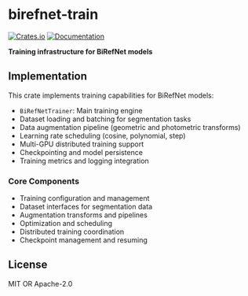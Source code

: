 # birefnet-train

[![Crates.io](https://img.shields.io/crates/v/birefnet-train.svg)](https://crates.io/crates/birefnet-train)
[![Documentation](https://docs.rs/birefnet-train/badge.svg)](https://docs.rs/birefnet-train)

**Training infrastructure for BiRefNet models**

## Implementation

This crate implements training capabilities for BiRefNet models:

- `BiRefNetTrainer`: Main training engine
- Dataset loading and batching for segmentation tasks
- Data augmentation pipeline (geometric and photometric transforms)
- Learning rate scheduling (cosine, polynomial, step)
- Multi-GPU distributed training support
- Checkpointing and model persistence
- Training metrics and logging integration

### Core Components

- Training configuration and management
- Dataset interfaces for segmentation data
- Augmentation transforms and pipelines
- Optimization and scheduling
- Distributed training coordination
- Checkpoint management and resuming

## License

MIT OR Apache-2.0